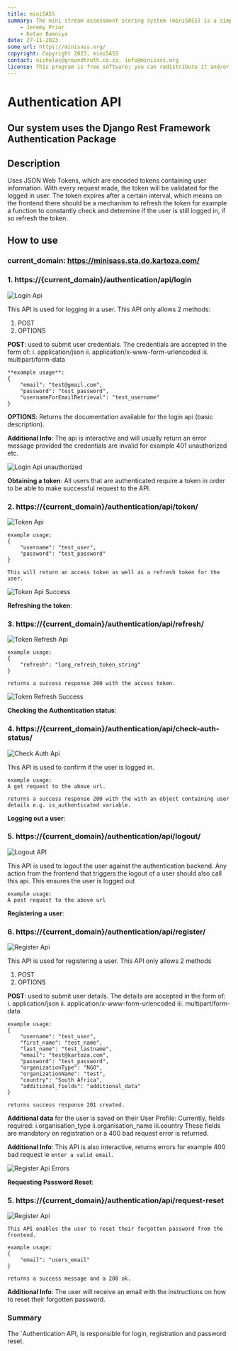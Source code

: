 ```yaml
---
title: miniSASS
summary: The mini stream assessment scoring system (miniSASS) is a simple and accessible citizen science tool for monitoring the water quality and health of stream and river systems. You collect a sample of aquatic macroinvertebrates (small, but large enough to see animals with no internal skeletons) from a site in a stream or river. The community of these aquatic macroinvertebrates present then tells you about the water quality and health of the stream or river based on the concept that different groups of aquatic macroinvertebrates have different tolerances and sensitivities to disturbance and pollution.
    - Jeremy Prior
    - Ketan Bamniya
date: 27-11-2023
some_url: https://minisass.org/
copyright: Copyright 2023, miniSASS
contact: nicholas@groundtruth.co.za, info@minisass.org
license: This program is free software; you can redistribute it and/or modify it under the terms of the GNU Affero General Public License as published by the Free Software Foundation; either version 3 of the License, or (at your option) any later version.
---
```


# Authentication API

## Our system uses the Django Rest Framework Authentication Package

## Description

Uses JSON Web Tokens, which are encoded tokens containing user information.
With every request made, the token will be validated for the logged in user.
The token expires after a certain interval, which means on the frontend there should be a mechanism
to refresh the token for example a function to constantly check and determine if the user is still logged in, if so refresh the token.

## How to use

### current_domain: https://minisass.sta.do.kartoza.com/

### 1. https://{current_domain}/authentication/api/login

![Login Api](./img/login_api.png)

This API is used for logging in a user.
This API only allows 2 methods:

1. POST
2. OPTIONS

 **POST**: used to submit user credentials. The credentials are accepted in the form of:
    i. application/json
    ii. application/x-www-form-urlencoded
    iii. multipart/form-data

    **example usage**:
    {
        "email": "test@gmail.com",
        "password": "test_password",
        "usernameForEmailRetrieval": "test_username"
    }

 **OPTIONS**: Returns the documentation available for the login api (basic description).

**Additional Info**:
    The api is interactive and will usually return an error message provided the credentials
    are invalid for example 401 unauthorized etc.

![Login Api unauthorized](./img/invalid_credentials.png)

**Obtaining a token**:
    All users that are authenticated require a token in order to be able to make
    successful request to the API.

### 2. https://{current_domain}/authentication/api/token/

![Token Api](./img/token_api.png)

    example usage:
    {
        "username": "test_user",
        "password": "test_password"
    }

    This will return an access token as well as a refresh token for the user.

![Token Api Success](./img/success_response_for_token_obtain.png)

**Refreshing the token**:

### 3. https://{current_domain}/authentication/api/refresh/

![Token Refresh Api](./img/token_refresh.png)

    example usage: 
    {
        "refresh": "long_refresh_token_string"
    }

    returns a success response 200 with the access token.

![Token Refresh Success](./img/success_response_token_obtain.png)

**Checking the Authentication status**:

### 4. https://{current_domain}/authentication/api/check-auth-status/

![Check Auth Api](./img/check_auth_status.png)

This API is used to confirm if the user is logged in.

    example usage: 
    A get request to the above url.

    returns a success response 200 with the with an object containing user details e.g. is_authenticated variable.

**Logging out a user**:

### 5. https://{current_domain}/authentication/api/logout/

![Logout API](./img/logout_user_api.png)

This API is used to logout the user against the authentication backend.
Any action from the frontend that triggers the logout of a user should also call this api. This ensures the user is logged out

    example usage: 
    A post request to the above url

**Registering a user**:

### 6. https://{current_domain}/authentication/api/register/

![Register Api](./img/registration_api.png)

This API is used for registering a user.
This API only allows 2 methods

1. POST
2. OPTIONS

**POST**: used to submit user details. The details are accepted in the form of:
    i. application/json
    ii. application/x-www-form-urlencoded
    iii. multipart/form-data

    example usage: 
    {
        "username": "test_user",
        "first_name": "test_name",
        "last_name": "test_lastname",
        "email": "test@kartoza.com",
        "password": "test_password",
        "organizationType": "NGO",
        "organizationName": "test",
        "country": "South Africa",
        "additional_fields": "additional_data"
    }

    returns success response 201 created.

**Additional data** for the user is saved on their User Profile:
    Currently, fields required:
    i.organisation_type
    ii.organisation_name
    iii.country
    These fields are mandatory on registration or a 400 bad request error is returned.

**Additional Info**:
    This API is also interactive, returns errors for example
    400 bad request ie `enter a valid email`.

![Register Api Errors](./img/registration_errors.png)

**Requesting Password Reset**:

### 5. https://{current_domain}/authentication/api/request-reset

![Register Api](./img/request_password_reset.png)

    This API enables the user to reset their forgotten password from the frontend.

    example usage: 
    {
        "email": "users_email"
    }

    returns a success message and a 200 ok.

**Additional Info**:
    The user will receive an email with the instructions on how to reset their forgotten password.

### Summary

The `Authentication API, is responsible for login, registration and password reset.
